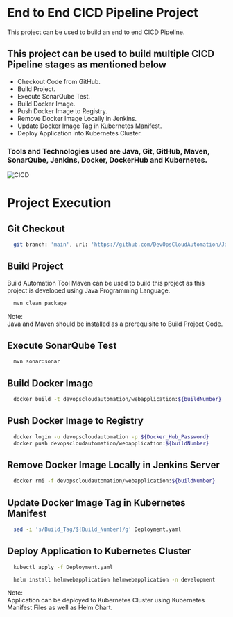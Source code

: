 
# End to End CICD Pipeline Project

This project can be used to build an end to end CICD Pipeline.
## This project can be used to build multiple CICD Pipeline stages as mentioned below 

- Checkout Code from GitHub.
- Build Project.
- Execute SonarQube Test.
- Build Docker Image.
- Push Docker Image to Registry.
- Remove Docker Image Locally in Jenkins.
- Update Docker Image Tag in Kubernetes Manifest.
- Deploy Application into Kubernetes Cluster.

### Tools and Technologies used are Java, Git, GitHub, Maven, SonarQube, Jenkins, Docker, DockerHub and Kubernetes.

![CICD](https://github.com/DevOpsCloudAutomation/Java_Docker/assets/123757746/085ef572-bd9d-4d05-b710-4fc2a0646d39)
  
# Project Execution
## Git Checkout
```bash
  git branch: 'main', url: 'https://github.com/DevOpsCloudAutomation/JavaDockerApplication.git'
```

## Build Project

Build Automation Tool Maven can be used to build this project as this project is developed using Java Programming Language.

```bash
  mvn clean package
```
Note:  
Java and Maven should be installed as a prerequisite to Build Project Code.

## Execute SonarQube Test
```bash
  mvn sonar:sonar
```

## Build Docker Image
```bash
  docker build -t devopscloudautomation/webapplication:${buildNumber} .
```

## Push Docker Image to Registry
```bash
  docker login -u devopscloudautomation -p ${Docker_Hub_Password}
  docker push devopscloudautomation/webapplication:${buildNumber}
```

## Remove Docker Image Locally in Jenkins Server
```bash
  docker rmi -f devopscloudautomation/webapplication:${buildNumber}
```

## Update Docker Image Tag in Kubernetes Manifest
```bash
  sed -i 's/Build_Tag/${Build_Number}/g' Deployment.yaml
```

## Deploy Application to Kubernetes Cluster
```bash
  kubectl apply -f Deployment.yaml

  helm install helmwebapplication helmwebapplication -n development
```
Note:  
Application can be deployed to Kubernetes Cluster using Kubernetes Manifest Files as well as Helm Chart.